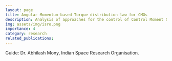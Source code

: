 ```yaml
---
layout: page
title: Angular Momentum-based Torque distribution law for CMGs
description: Analysis of approaches for the control of Control Moment Gyroscopes for avoidance of singularities, at ISRO
img: assets/img/isro.png
importance: 4
category: research
related_publications: 
---
```

Guide: Dr. Abhilash Mony, Indian Space Research Organisation.